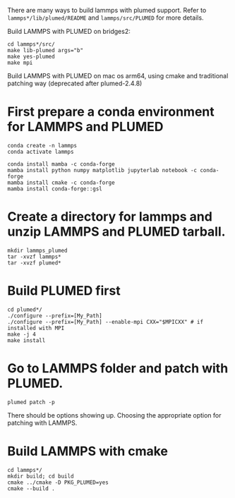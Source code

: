 There are many ways to build lammps with plumed support. Refer to `lammps*/lib/plumed/README` and `lammps/src/PLUMED` for more details.

Build LAMMPS with PLUMED on bridges2:

```
cd lammps*/src/
make lib-plumed args="b"
make yes-plumed
make mpi
```

Build LAMMPS with PLUMED on mac os arm64, using cmake and traditional patching way (deprecated after plumed-2.4.8)

# First prepare a conda environment for LAMMPS and PLUMED
```
conda create -n lammps
conda activate lammps

conda install mamba -c conda-forge
mamba install python numpy matplotlib jupyterlab notebook -c conda-forge
mamba install cmake -c conda-forge
mamba install conda-forge::gsl
```

# Create a directory for lammps and unzip LAMMPS and PLUMED tarball.
```
mkdir lammps_plumed
tar -xvzf lammps*
tar -xvzf plumed*
```

# Build PLUMED first
```
cd plumed*/
./configure --prefix=[My_Path]
./configure --prefix=[My_Path] --enable-mpi CXX="$MPICXX" # if installed with MPI
make -j 4
make install
```

# Go to LAMMPS folder and patch with PLUMED.
```
plumed patch -p
```
There should be options showing up. Choosing the appropriate option for patching with LAMMPS.

# Build LAMMPS with cmake
```
cd lammps*/
mkdir build; cd build
cmake ../cmake -D PKG_PLUMED=yes
cmake --build .
```
